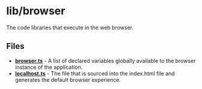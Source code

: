 # lib/browser
The code libraries that execute in the web browser.

## Files
<!-- Do not edit below this line.  Contents dynamically populated. -->

* **[browser.ts](browser.ts)**     - A list of declared variables globally available to the browser instance of the application.
* **[localhost.ts](localhost.ts)** - The file that is sourced into the index.html file and generates the default browser experience.